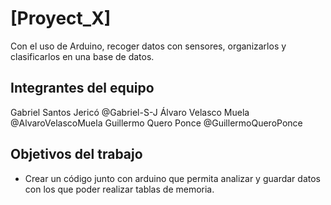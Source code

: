 # [Proyect_X]

Con el uso de Arduino, recoger datos con sensores, organizarlos y clasificarlos en una base de datos.

## Integrantes del equipo

Gabriel Santos Jericó @Gabriel-S-J
Álvaro Velasco Muela @AlvaroVelascoMuela
Guillermo Quero Ponce @GuillermoQueroPonce

## Objetivos del trabajo

- Crear un código junto con arduino que permita analizar y guardar datos con los que poder realizar tablas de memoria.

